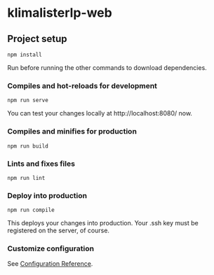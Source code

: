 # klimalisterlp-web

## Project setup
```
npm install
```

Run before running the other commands to download dependencies.

### Compiles and hot-reloads for development
```
npm run serve
```

You can test your changes locally at http://localhost:8080/ now.

### Compiles and minifies for production
```
npm run build
```

### Lints and fixes files
```
npm run lint
```

### Deploy into production
```
npm run compile
```

This deploys your changes into production. Your .ssh key must be registered on the server, of course.

### Customize configuration
See [Configuration Reference](https://cli.vuejs.org/config/).

